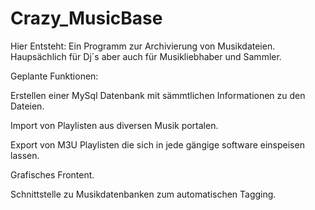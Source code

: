 # Crazy_MusicBase
Hier Entsteht:
Ein Programm zur Archivierung von Musikdateien. Haupsächlich für Dj´s aber auch für Musikliebhaber und Sammler.


Geplante Funktionen:

Erstellen einer MySql Datenbank mit sämmtlichen Informationen zu den Dateien.

Import von Playlisten aus diversen Musik portalen.

Export von M3U Playlisten die sich in jede gängige software einspeisen lassen.

Grafisches Frontent.

Schnittstelle zu Musikdatenbanken zum automatischen Tagging. 
